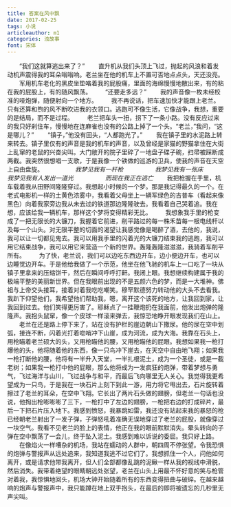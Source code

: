 ```yaml
---
title: 答案在风中飘
date: 2017-02-25
tags: 小说
articleauthor: m1
categories: 浊故事
font: 宋体
---
```

　　“我们这就算逃出来了？” 
　　直升机从我们头顶上飞过，抛起的风浪和着发动机声震得我的耳朵嗡嗡响。老兰坐在他的机车上不置可否地点点头，天还没亮。
　　军用机车老化的黑皮坐垫咯着我的屁股痛，里面的海绵慢慢地散出来，有的粘在我的屁股上，有的随风飘荡。
　　“还要走多远？”
　　我的声音像一枚未经校准的哑炮弹，随便射向一个地方。
　　我不再说话，把车速加快才能跟上老兰。只有还算和煦的风不断吹进我的衣领口。逃跑可不像生活，它像战争，我想，重要的是结局，而不是过程。
　　老兰把车头一扭，拐下了一条小路。没有反应过来的我只好刹住车，慢慢地在连麻雀也没有的公路上掉了一个头。“老兰，”我问，“这是哪儿？”
　　“镇子，”他没有回头，“人都跑光了。”
　　我在镇子里的水泥路上转来转去。镇子里仅有的声音是我的机车的声音，以及曾经是家猫的野猫拿住在大街上乱窜的老鼠的兴奋尖叫。大门敞开的院子里碎了一地盘子碟子碗，扫帚被踩断成两截。我突然很想唱一支歌，于是我像一个铁做的巡游的卫兵，使我的声音在天空上自由盘旋。
　　　　　_我梦见我有一杆枪_
　　　　　_我梦见我有一张床_
　　　　　_我梦见我有人发出一道光_
　　　　　_而现在我正在逃亡_ 
　　我把枪握在手里，机车载着我从田野间隆隆穿过。我想起小时候的一个梦。那是我记得最久的一个。在老式电影机一样的土黄色浓雾中，我看着父母坐上一辆军绿色的吉普车（看起来像黑色）向着我家旁边我从未去过的铁道那边隆隆驶去。我看着自己哭着追。我在想，应该给我一辆机车，那样这个梦将变得精彩无比。
　　我想象我手里的枪变成了一把无限长的大镰刀，我握着它前进，削平路过的每一株禾苗每一根电线杆以及每一个山头。对无限平整的切面的渴望让我感觉像是喝醉了酒，去他的，我说，我可以让一切都见鬼去。我可以用我手里的闪着光的大镰刀结束我的逃跑，我可以用它结束战争，我可以用它来营造一个新的世界。轰隆轰隆滋滋滋，我骑着车削平所有。
　　为了快，老兰说，我们可以边吃东西边开车，边小便边开车，也可以边睡觉边开车。于是他给我做了一个示范，他坐在他飞驰的机车上一口吃了一块从镇子里拿来的压缩饼干，然后在瞬间呼呼打鼾。我闭上眼。我想继续构建属于我的极端平整的美丽新世界。但在我眼前出现的不是五颜六色的梦，而是一大堆神。佛祖与上帝交头接耳，接着对着我吃吃嘲笑。穆罕默德努力转动他的大头不去看我。我趴下仰望他们，我希望他们帮助我，嗯，离开这个该死的地方，让我回到家，让我回到过去。他们笑得更厉害了。耶稣点了一挂鞭炮扔在我面前，他发出炮弹的隆隆声。我抱头鼠窜，像一个皮球一样滚来弹去，我惊恐地睁开眼发现我们在山上。
　　老兰在还是路上停下来了，站在没有护栏的崖边朝山下撒尿。他的尿在空中划弧，接连不断，闪着光打着唿哨冲下山崖，成为河流，成为大海。我靠在石头上，用枪瞄着老兰硕大的头，又用枪瞄他的腰，又用枪瞄他的屁眼。我想如果我一枪打爆他的头，他将随着他的东西，像一只鸟冲下崖去，在天空中自由地飞翔；如果我一枪打断他的腰，他将有一半升入天堂，一半扎根泥土，成为一个圣徒，或是一截老树；如果我一枪打中他的屁眼，那么他将成为一发疯狂的炮弹，带着梦想与勇气，飞过海洋与山川，飞过战争与和平，而最后飞向哪里无人关心。我觉得我更希望成为一只鸟，于是我在一块石片上刻下到此一游，用力将它甩出去，石片旋转着擦过了老兰的耳朵，在空中飞翔。它长出了两片石头做的翅膀，但老兰一句话也没说，他掏出枪嘭嘭嘭了三下，一枪打中了左边的翅膀，一枪把右边的打成碎片，最后一下把石片压入地下。我感到愤怒，我暴跳如雷，我还没有站起来我的暴怒的枪已经朝老兰射出了一发子弹，子弹怒吼着准确无误地穿过了老兰的屁股，就像穿过一块空气。我看不见老兰的脸上的表情，他正在我的眼前默默消失。晕头转向的子弹在空中飘荡了一会儿，终于坠入泥土。我感到难以诉说的委屈。我只好上路。
　　在像焰火一样嘈杂的机场，我站在蠕动的人群中，朝四周不停张望。令我恐惧的炮弹与警报声从远处追来，我知道我逃不过它们了。我想抓住一个人，问他如何离开，或是请求他带我离开，但人们全部都像乱跳的泥鳅一样从我的视线中滑脱，然后消失。我带着绝望的眼睛朝远处张望，老兰在山头上用最不怀好意的笑与枪管对着我，我惊惧地回头，机场大钟开始随着所有的东西变得扭曲与破碎。在越来越响的炮声与警报声中，我只能蹲在地上双手抱头，在最后的即将被遗忘的几秒里无声尖叫。
